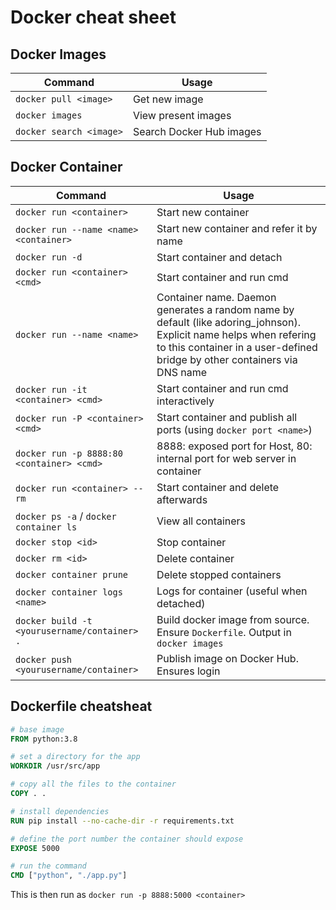 # Docker cheat sheet
## Docker Images

| Command | Usage |
| --- | --- |
| `docker pull <image>` | Get new image |
| `docker images` | View present images |
| `docker search <image>` | Search Docker Hub images |

## Docker Container
| Command | Usage |
| --- | --- |
| `docker run <container>` | Start new container |
| `docker run --name <name> <container>` | Start new container and refer it by name |
| `docker run -d` | Start container and detach |
| `docker run <container> <cmd>` | Start container and run cmd |
| `docker run --name <name>` | Container name. Daemon generates a random name by default (like adoring_johnson). Explicit name helps when refering to this container in a user-defined bridge by other containers via DNS name |
| `docker run -it <container> <cmd>` | Start container and run cmd interactively|
| `docker run -P <container> <cmd>` | Start container and publish all ports (using `docker port <name>`)|
| `docker run -p 8888:80 <container> <cmd>` | 8888: exposed port for Host, 80: internal port for web server in container|
| `docker run <container> --rm` | Start container and delete afterwards|
| `docker ps -a` / `docker container ls` | View all containers|
| `docker stop <id>` | Stop container |
| `docker rm <id>` | Delete container|
| `docker container prune` | Delete stopped containers |
| `docker container logs <name>` | Logs for container (useful when detached) |
| `docker build -t <yourusername/container> .`| Build docker image from source. Ensure `Dockerfile`. Output in `docker images` |
| `docker push <yourusername/container>` | Publish image on Docker Hub. Ensures login |

## Dockerfile cheatsheat
```dockerfile
# base image
FROM python:3.8

# set a directory for the app
WORKDIR /usr/src/app

# copy all the files to the container
COPY . .

# install dependencies
RUN pip install --no-cache-dir -r requirements.txt

# define the port number the container should expose
EXPOSE 5000

# run the command
CMD ["python", "./app.py"]
```
This is then run as `docker run -p 8888:5000 <container>`
